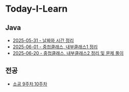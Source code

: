 # Today-I-Learn

## Java

- [2025-05-31 - 날짜와 시간 정리](til/java/2025-05-31-Date-and-Time.md)
- [2025-06-01 - 중첩클래스, 내부클래스1 정리](til/java/2025-06-01-nested-inner-class.md)
- [2025-06-20 - 중첩클래스, 내부클래스2 정리 및 문제 풀이](til/java/2025-06-20-nested-inner-class2.md)

## 전공

- [소공 9주차,10주차](til/major/2025-06-03-소공9,10주차.md)